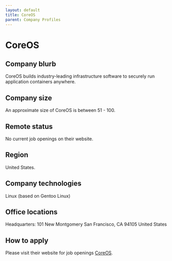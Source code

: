 ```yaml
---
layout: default
title: CoreOS
parent: Company Profiles
---
```


# CoreOS

## Company blurb

CoreOS builds industry-leading infrastructure software to securely run application containers anywhere. 

## Company size

An approximate size of CoreOS is between 51 - 100.

## Remote status

No current job openings on their website.

## Region

United States.

## Company technologies

Linux (based on Gentoo Linux)

## Office locations

Headquarters: 
101 New Montgomery
San Francisco, CA 94105
United States

## How to apply

Please visit their website for job openings [CoreOS](https://coreos.com/).
